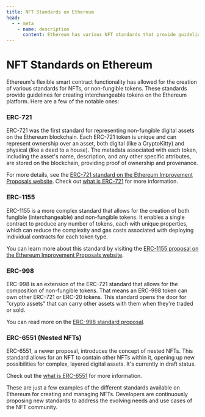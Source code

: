 ```yaml
---
title: NFT Standards on Ethereum
head:
  - - meta
    - name: description
      content: Ethereum has various NFT standards that provide guidelines for creating interchangeable tokens on the platform. Notable standards include ERC-721, ERC-1155, ERC-998, and ERC-6551.
---
```



# NFT Standards on Ethereum

Ethereum's flexible smart contract functionality has allowed for the creation of various standards for NFTs, or non-fungible tokens. These standards provide guidelines for creating interchangeable tokens on the Ethereum platform. Here are a few of the notable ones:

### ERC-721

ERC-721 was the first standard for representing non-fungible digital assets on the Ethereum blockchain. Each ERC-721 token is unique and can represent ownership over an asset, both digital (like a CryptoKitty) and physical (like a deed to a house). The metadata associated with each token, including the asset's name, description, and any other specific attributes, are stored on the blockchain, providing proof of ownership and provenance.

For more details, see the [ERC-721 standard on the Ethereum Improvement Proposals website](https://eips.ethereum.org/EIPS/eip-721).
Check out [what is ERC-721](/core-concepts/ethereum/what-is-erc-721) for more information.

### ERC-1155

ERC-1155 is a more complex standard that allows for the creation of both fungible (interchangeable) and non-fungible tokens. It enables a single contract to produce any number of tokens, each with unique properties, which can reduce the complexity and gas costs associated with deploying individual contracts for each token type.

You can learn more about this standard by visiting the [ERC-1155 proposal on the Ethereum Improvement Proposals website](https://eips.ethereum.org/EIPS/eip-1155).

### ERC-998

ERC-998 is an extension of the ERC-721 standard that allows for the composition of non-fungible tokens. That means an ERC-998 token can own other ERC-721 or ERC-20 tokens. This standard opens the door for "crypto assets" that can carry other assets with them when they're traded or sold.

You can read more on the [ERC-998 standard proposal](https://eips.ethereum.org/EIPS/eip-998).

### ERC-6551 (Nested NFTs)

ERC-6551, a newer proposal, introduces the concept of nested NFTs. This standard allows for an NFT to contain other NFTs within it, opening up new possibilities for complex, layered digital assets. It's currently in draft status.

Check out the [what is ERC-6551](/core-concepts/ethereum/what-is-erc-6551) for more information.

These are just a few examples of the different standards available on Ethereum for creating and managing NFTs. Developers are continuously proposing new standards to address the evolving needs and use cases of the NFT community.